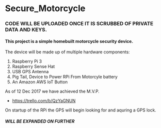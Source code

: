# Secure_Motorcycle

### CODE WILL BE UPLOADED ONCE IT IS SCRUBBED OF PRIVATE DATA AND KEYS.

#### This project is a simple homebuilt motorcycle security device.

The device will be made up of multiple hardware components:
1. Raspberry Pi 3
2. Raspberry Sense Hat
3. USB GPS Antenna
4. Pig Tail, Device to Power RPi From Motorcyle battery
5. An Amazon AWS IoT Button
  
As of 12 Dec 2017 we have achieved the M.V.P.
* https://trello.com/b/QzYaGNUN

On startup of the RPi the GPS will begin looking for and aquring a GPS lock.

##### WILL BE EXPANDED ON FURTHER
